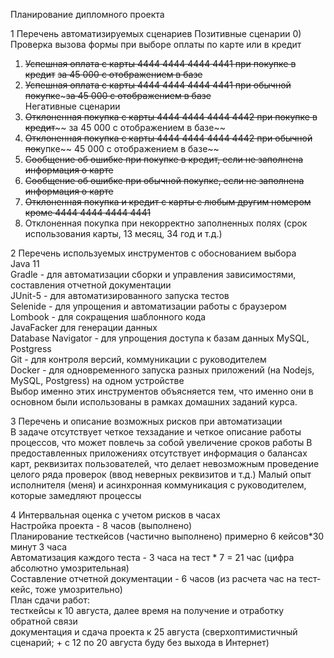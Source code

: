Планирование дипломного проекта

1 Перечень автоматизируемых сценариев
Позитивные сценарии 
0) Проверка вызова формы при выборе оплаты по карте или в кредит
1) ~~Успешная оплата с карты 4444 4444 4444 4441 при покупке в кредит~~ ~~за 45 000 с отображением в базе~~  
2) ~~Успешная оплата с карты 4444 4444 4444 4441 при обычной покупке~~~~~за 45 000 с отображением в базе~~  
Негативные сценарии  
3) ~~Отклоненная покупка с карты 4444 4444 4444 4442 при покупке в кредит~~~~ за 45 000 с отображением в базе~~  
4) ~~Отклоненная покупка с карты 4444 4444 4444 4442 при обычной пок~~упке~~ 45 000 с отображением в базе~~  
5) ~~Сообщение об ошибке при покупке в кредит, если не заполнена информация о карте~~  
6) ~~Сообщение об ошибке при обычной покупке, если не заполнена информация о карте~~  
6) ~~Отклоненная покупка и кредит с карты с любым другим номером кроме 4444 4444 4444 4441~~
7) Отклоненная покупка при некорректно заполненных полях (срок использования карты, 13 месяц, 34 год и т.д.)

2 Перечень используемых инструментов с обоснованием выбора  
Java 11  
Gradle - для автоматизации сборки и управления зависимостями, составления отчетной документации  
JUnit-5 - для автоматизированного запуска тестов  
Selenide - для упрощения и автоматизации работы с браузером  
Lombook - для сокращения шаблонного кода  
JavaFacker для генерации данных  
Database Navigator - для упрощения доступа к базам данных MySQL, Postgress  
Git - для контроля версий, коммуникации с руководителем  
Docker - для одновременного запуска разных приложений (на Nodejs, MySQL, Postgress) на одном устройстве  
Выбор именно этих инструментов объясняется тем, что именно они в основном были использованы в рамках домашних заданий курса.

3 Перечень и описание возможных рисков при автоматизации  
В задаче отсутствует четкое техзадание и четкое описание работы процессов, что может повлечь за собой увеличение сроков работы
В предоставленных приложениях отсутствует информация о балансах карт, реквизитах пользователей, что делает невозможным проведение целого ряда проверок (ввод неверных реквизитов и т.д.)
Малый опыт исполнителя (меня) и асинхронная коммуникация с руководителем, которые замедляют процессы  

4 Интервальная оценка с учетом рисков в часах  
Настройка проекта - 8 часов (выполнено)  
Планирование тесткейсов (частично выполнено) примерно 6 кейсов*30 минут 3 часа  
Автоматизация каждого теста - 3 часа на тест * 7 = 21 час (цифра абсолютно умозрительная)  
Составление отчетной документации - 6 часов (из расчета час на тест-кейс, тоже умозрительно)  
План сдачи работ:  
тесткейсы к 10 августа, далее время на получение и отработку обратной связи  
документация и сдача проекта к 25 августа (сверхоптимистичный сценарий; + с 12 по 20 августа буду без выхода в Интернет)